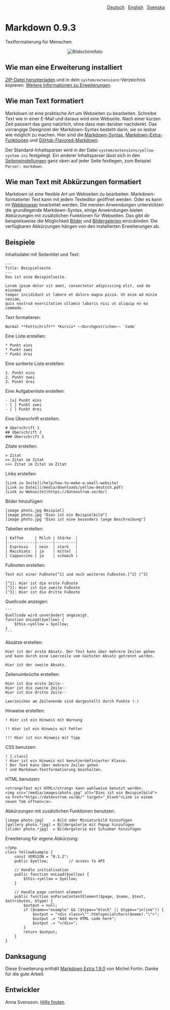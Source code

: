 <p align="right"><a href="README-de.md">Deutsch</a> &nbsp; <a href="README.md">English</a> &nbsp; <a href="README-sv.md">Svenska</a></p>

# Markdown 0.9.3

Textformatierung für Menschen.

<p align="center"><img src="SCREENSHOT.png" alt="Bildschirmfoto"></p>

## Wie man eine Erweiterung installiert

[ZIP-Datei herunterladen](https://github.com/annaesvensson/yellow-markdown/archive/refs/heads/main.zip) und in dein `system/extensions`-Verzeichnis kopieren. [Weitere Informationen zu Erweiterungen](https://github.com/annaesvensson/yellow-update/tree/main/README-de.md).

## Wie man Text formatiert

Markdown ist eine praktische Art um Webseiten zu bearbeiten. Schreibe Text wie in einer E-Mail und daraus wird eine Webseite. Nach einer kurzen Zeit passiert das ganz natürlich, ohne dass man darüber nachdenkt. Das vorrangige Designziel der Markdown-Syntax besteht darin, sie so lesbar wie möglich zu machen. Hier sind die [Markdown-Syntax](http://commonmark.org/help/), [Markdown-Extra-Funktionen](https://michelf.ca/projects/php-markdown/extra/) und [GitHub-Flavored-Markdown](https://help.github.com/en/articles/basic-writing-and-formatting-syntax).

Der Standard-Inhaltsparser wird in der Datei `system/extensions/yellow-system.ini` festgelegt. Ein anderer Inhaltsparser lässt sich in den [Seiteneinstellungen](https://github.com/annaesvensson/yellow-core/tree/main/README-de.md#einstellungen-seite) ganz oben auf jeder Seite festlegen, zum Beispiel `Parser: markdown`.

## Wie man Text mit Abkürzungen formatiert

Markdown ist eine flexible Art um Webseiten zu bearbeiten. Markdown-formatierter Text kann mit jedem Texteditor geöffnet werden. Oder es kann im [Webbrowser](https://github.com/annaesvensson/yellow-edit/tree/main/README-de.md) bearbeitet werden. Die meisten Anwendungen unterstützen die grundlegende Markdown-Syntax, einige Anwendungen bieten Abkürzungen mit zusätzlichen Funktionen für Webseiten. Das gibt dir beispielsweise die Möglichkeit [Bilder](https://github.com/annaesvensson/yellow-image/tree/main/README-de.md) und [Bildergalerien](https://github.com/annaesvensson/yellow-gallery/tree/main/README-de.md) einzubinden. Die verfügbaren Abkürzungen hängen von den installierten Erweiterungen ab.

## Beispiele

Inhaltsdatei mit Seitentitel und Text:

    ---
    Title: Beispielseite
    ---
    Das ist eine Beispielseite.

    Lorem ipsum dolor sit amet, consectetur adipisicing elit, sed do eiusmod 
    tempor incididunt ut labore et dolore magna pizza. Ut enim ad minim veniam, 
    quis nostrud exercitation ullamco laboris nisi ut aliquip ex ea commodo.

Text formatieren:

    Normal **Fettschrift** *Kursiv* ~~Durchgestrichen~~ `Code`

Eine Liste erstellen:

    * Punkt eins
    * Punkt zwei
    * Punkt drei

Eine sortierte Liste erstellen:

    1. Punkt eins
    2. Punkt zwei
    3. Punkt drei

Eine Aufgabenliste erstellen:

    - [x] Punkt eins
    - [ ] Punkt zwei
    - [ ] Punkt drei

Eine Überschrift erstellen:

    # Überschrift 1
    ## Überschrift 2
    ### Überschrift 3

Zitate erstellen:

    > Zitat
    >> Zitat im Zitat
    >>> Zitat im Zitat im Zitat

Links erstellen:

    [Link zu Seite](/help/how-to-make-a-small-website)
    [Link zu Datei](/media/downloads/yellow-deutsch.pdf)
    [Link zu Webseite](https://datenstrom.se/de/)

Bilder hinzufügen:

    [image photo.jpg Beispiel]
    [image photo.jpg "Dies ist ein Beispielbild"]
    [image photo.jpg "Dies ist eine besonders lange Beschreibung"]

Tabellen erstellen:

    | Kaffee     | Milch | Stärke  |
    |------------|-------|---------|
    | Espresso   | nein  | stark   |
    | Macchiato  | ja    | mittel  |
    | Cappuccino | ja    | schwach |

Fußnoten erstellen:

    Text mit einer Fußnote[^1] und noch weiteren Fußnoten.[^2] [^3]
    
    [^1]: Hier ist die erste Fußnote
    [^2]: Hier ist die zweite Fußnote
    [^3]: Hier ist die dritte Fußnote

Quellcode anzeigen:

    ```
    Quellcode wird unverändert angezeigt.
    function onLoad($yellow) {
        $this->yellow = $yellow;
    }
    ```

Absätze erstellen:

    Hier ist der erste Absatz. Der Text kann über mehrere Zeilen gehen
    und kann durch eine Leerzeile vom nächsten Absatz getrennt werden.

    Hier ist der zweite Absatz.

Zeilenumbrüche erstellen:

    Hier ist die erste Zeile⋅⋅
    Hier ist die zweite Zeile⋅⋅
    Hier ist die dritte Zeile⋅⋅
    
    Leerzeichen am Zeilenende sind dargestellt durch Punkte (⋅)

Hinweise erstellen:

    ! Hier ist ein Hinweis mit Warnung
    
    !! Hier ist ein Hinweis mit Fehler
    
    !!! Hier ist ein Hinweis mit Tipp

CSS benutzen:

    ! {.class}
    ! Hier ist ein Hinweis mit benutzerdefinierter Klasse.
    ! Der Text kann über mehrere Zeilen gehen
    ! und Markdown-Textformatierung beinhalten.

HTML benutzen:

    <strong>Text mit HTML</strong> kann wahlweise benutzt werden.
    <img src="/media/images/photo.jpg" alt="Dies ist ein Beispielbild">
    <a href="https://datenstrom.se/de/" target="_blank">Link in einem neuen Tab öffnen</a>.

Abkürzungen mit zusätzlichen Funktionen benutzen:

    [image photo.jpg]    = Bild oder Miniaturbild hinzufügen
    [gallery photo.*jpg] = Bildergalerie mit Popup hinzufügen
    [slider photo.*jpg]  = Bildergalerie mit Schieber hinzufügen

Erweiterung für eigene Abkürzung:

```
<?php
class YellowExample {
    const VERSION = "0.1.2";
    public $yellow;         // access to API
    
    // Handle initialisation
    public function onLoad($yellow) {
        $this->yellow = $yellow;
    }
    
    // Handle page content element
    public function onParseContentElement($page, $name, $text, $attributes, $type) {
        $output = null;
        if ($name=="example" && ($type=="block" || $type=="inline")) {
            $output = "<div class=\"".htmlspecialchars($name)."\">";
            $output .= "Add more HTML code here";
            $output .= "</div>";
        }
        return $output;
    }
}
```

## Danksagung

Diese Erweiterung enthält [Markdown Extra 1.9.0](https://github.com/michelf/php-markdown) von Michel Fortin. Danke für die gute Arbeit.

## Entwickler

Anna Svensson. [Hilfe finden](https://datenstrom.se/de/yellow/help/).
